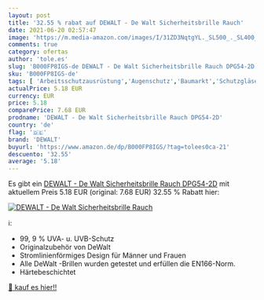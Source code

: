 ```yaml
---
layout: post
title: '32.55 % rabat auf DEWALT - De Walt Sicherheitsbrille Rauch'
date: 2021-06-20 02:57:47
image: 'https://m.media-amazon.com/images/I/31ZD3NqtgYL._SL500_._SL400_.jpg'
comments: true
category: ofertas
author: 'tole.es'
slug: 'B000FP8IGS-de DEWALT - De Walt Sicherheitsbrille Rauch DPG54-2D'
sku: 'B000FP8IGS-de'
tags: [ 'Arbeitsschutzausrüstung','Augenschutz','Baumarkt','Schutzgläser','Sicherheitstechnik','dewalt', ]
actualPrice: 5.18 EUR
currency: EUR
price: 5.18
comparePrice: 7.68 EUR
prodname: 'DEWALT - De Walt Sicherheitsbrille Rauch DPG54-2D'
country: 'de'
flag: '🇩🇪'
brand: 'DEWALT'
buyurl: 'https://www.amazon.de/dp/B000FP8IGS/?tag=tolees0ca-21'
descuento: '32.55'
average: '5.18'
---
```


Es gibt ein [DEWALT - De Walt Sicherheitsbrille Rauch DPG54-2D](https://www.amazon.de/dp/B000FP8IGS/?tag=tolees0ca-21) mit aktuellem Preis 5.18 EUR (original: 7.68 EUR) 32.55 % Rabatt hier:

[![DEWALT - De Walt Sicherheitsbrille Rauch](https://m.media-amazon.com/images/I/31ZD3NqtgYL._SL500_._SL400_.jpg)](https://www.amazon.de/dp/B000FP8IGS/?tag=tolees0ca-21)

ℹ️:

- 99, 9 % UVA- u. UVB-Schutz
- Originalzubehör von DeWalt
- Stromlinienförmiges Design für Männer und Frauen
- Alle DeWalt -Brillen wurden getestet und erfüllen die EN166-Norm.
- Härtebeschichtet

[🛒 kauf es hier!!](https://www.amazon.de/dp/B000FP8IGS/?tag=tolees0ca-21)
